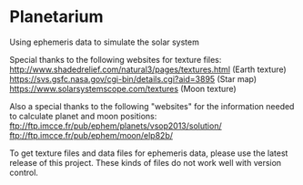 # Planetarium
Using ephemeris data to simulate the solar system

Special thanks to the following websites for texture files:
http://www.shadedrelief.com/natural3/pages/textures.html (Earth texture)
https://svs.gsfc.nasa.gov/cgi-bin/details.cgi?aid=3895 (Star map)
https://www.solarsystemscope.com/textures (Moon texture)

Also a special thanks to the following "websites" for the information needed to calculate planet and moon positions:
ftp://ftp.imcce.fr/pub/ephem/planets/vsop2013/solution/
ftp://ftp.imcce.fr/pub/ephem/moon/elp82b/

To get texture files and data files for ephemeris data, please use the latest release of this project. These kinds of files do not work well with version control.
